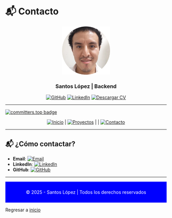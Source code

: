 # 📬 Contacto

<div align="center">
  <img src="img/santoslopez.png" alt="Foto de Perfil de Santos" width="150"/>
  <h3>Santos López | Backend</h3>
  <!--p>
    <strong>Ingeniero de Software y Desarrollador Web</strong><br/>
    Especializado en desarrollo web full stack, apasionado por soluciones digitales.
  </p-->

  <div align="center">
  <a href="https://github.com/santoslopez">
<img src="https://img.shields.io/badge/-GitHub-000000?logo=github&logoColor=fff" alt="GitHub"/></a>
    <a href="https://linkedin.com/in/lopezsantos" target="_blank"><img src="https://img.shields.io/badge/-LinkedIn-0077B5?logo=linkedin&logoColor=fff" alt="LinkedIn"/></a>
    <a href="https://santoslopez.github.io/assets/cv/resume.pdf" target="_blank"><img src="https://img.shields.io/badge/-Descargar%20Currículum-%231E1E1E?logo=pdf&logoColor=fff" alt="Descargar CV"/></a>
  </div>
</div>

---
[![committers.top badge](https://user-badge.committers.top/guatemala/santoslopez.svg)](https://user-badge.committers.top/guatemala/santoslopez)
<div align="center">
  <a href="https://github.com/santoslopez"><img src="https://img.shields.io/badge/-Inicio-007bff?logo=home&logoColor=fff" alt="Inicio"/></a> | 
  <a href="proyectos.md"><img src="https://img.shields.io/badge/-Proyectos-28a745?logo=project-diagram&logoColor=fff" alt="Proyectos"/></a> |
   |
  <a href="contactar.md"><img src="https://img.shields.io/badge/-Contacto-007bff?logo=envelope&logoColor=fff" alt="Contacto"/></a>
</div>

---

## 📬 ¿Cómo contactar?

- **Email**: [<img src="https://www.vectorlogo.zone/logos/mailchimp/mailchimp-icon.svg" alt="Email" width="20"/>](mailto:santos.lopez@galileo.edu)
- **LinkedIn**: [<img src="https://www.vectorlogo.zone/logos/linkedin/linkedin-icon.svg" alt="LinkedIn" width="20"/>](https://linkedin.com/in/lopezsantos)
- **GitHub**: [<img src="https://www.vectorlogo.zone/logos/github/github-icon.svg" alt="GitHub" width="20"/>](https://github.com/santoslopez)

---

<div align="center" style="background-color: blue; color: white; padding: 10px;">
  <p>© 2025 - Santos López | Todos los derechos reservados</p>
</div>

Regresar a <a href="https://github.com/santoslopez">inicio</a>
